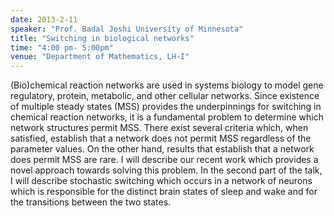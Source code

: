 ```yaml
---
date: 2013-2-11
speaker: "Prof. Badal Joshi University of Minnesota"
title: "Switching in biological networks"
time: "4:00 pm- 5:00pm" 
venue: "Department of Mathematics, LH-I"
---
```

(Bio)chemical reaction networks are used in systems biology to model gene regulatory, protein, metabolic, and other cellular networks. Since existence of multiple steady states (MSS) provides the underpinnings for switching in chemical reaction networks, it is a fundamental problem to determine which network structures permit MSS. There exist several criteria which, when satisfied, establish that a network does not permit MSS regardless of the parameter values. On the other hand, results that establish that a network does permit MSS are rare. I will describe our recent work which provides a novel approach towards solving this problem. In the second part of the talk, I will describe stochastic switching which occurs in a network of neurons which is responsible for the distinct brain states of sleep and wake and for the transitions between the two states.
